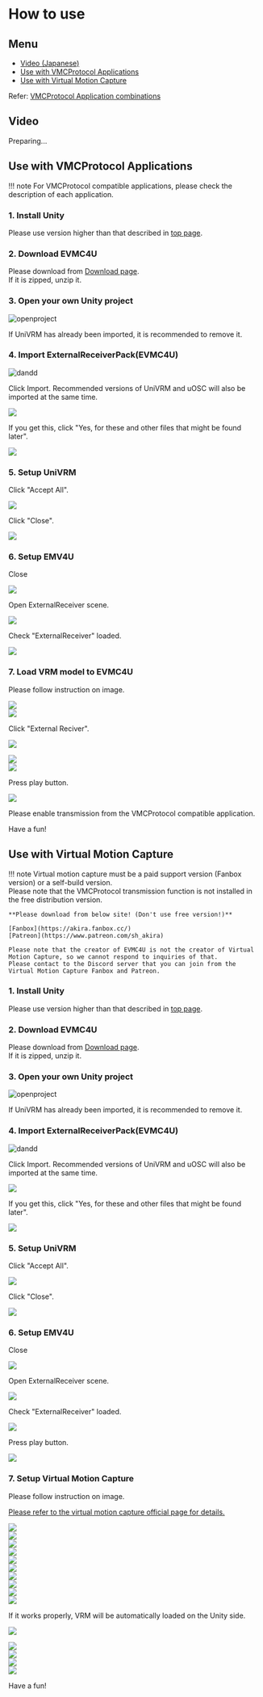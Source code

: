 # How to use

## Menu

+ [Video (Japanese)](#videos_anchor)
+ [Use with VMCProtocol Applications](#use_with_vmcprotocol)
+ [Use with Virtual Motion Capture](#use_with_vmc)

Refer: [VMCProtocol Application combinations](https://protocol.vmc.info/Combinations)

<a name="videos_anchor"></a>

## Video
Preparing...

<a name="use_with_vmcprotocol"></a>

## Use with VMCProtocol Applications

!!! note
    For VMCProtocol compatible applications, please check the description of each application.

### 1. Install Unity
Please use version higher than that described in [top page](index.md).

### 2. Download EVMC4U
Please download from [Download page](/EasyVirtualMotionCaptureForUnit/Download.md).  
If it is zipped, unzip it.

### 3. Open your own Unity project
![openproject](/EasyVirtualMotionCaptureForUnity-documents/image/openproject.png)

If UniVRM has already been imported, it is recommended to remove it.

### 4. Import ExternalReceiverPack(EVMC4U)
![dandd](/EasyVirtualMotionCaptureForUnity-documents/image/dandd.png)

Click Import. Recommended versions of UniVRM and uOSC will also be imported at the same time.

![](/EasyVirtualMotionCaptureForUnity-documents/image/import.png)

If you get this, click "Yes, for these and other files that might be found later".  

![](/EasyVirtualMotionCaptureForUnity-documents/image/suc.png)

### 5. Setup UniVRM
Click "Accept All".

![](/EasyVirtualMotionCaptureForUnity-documents/image/u1.png)  

Click "Close".

![](/EasyVirtualMotionCaptureForUnity-documents/image/u2.png)

### 6. Setup EMV4U

Close  

![](/EasyVirtualMotionCaptureForUnity-documents/image/e1.png)  

Open ExternalReceiver scene.

![](/EasyVirtualMotionCaptureForUnity-documents/image/e2.png)  

Check "ExternalReceiver" loaded.

![](/EasyVirtualMotionCaptureForUnity-documents/image/e3.png)  

### 7. Load VRM model to EVMC4U

Please follow instruction on image.

![](/EasyVirtualMotionCaptureForUnity-documents/image/l1.png)  
![](/EasyVirtualMotionCaptureForUnity-documents/image/l2.png)  

Click "External Reciver".

![](/EasyVirtualMotionCaptureForUnity-documents/image/l3.png)  

![](/EasyVirtualMotionCaptureForUnity-documents/image/l4.png)  
![](/EasyVirtualMotionCaptureForUnity-documents/image/l5.png)  

Press play button.

![](/EasyVirtualMotionCaptureForUnity-documents/image/e4.png)  

Please enable transmission from the VMCProtocol compatible application.

Have a fun!  



<a name="use_with_vmc"></a>

## Use with Virtual Motion Capture

!!! note
    Virtual motion capture must be a paid support version (Fanbox version) or a self-build version.  
    Please note that the VMCProtocol transmission function is not installed in the free distribution version.

    **Please download from below site! (Don't use free version!)**

    [Fanbox](https://akira.fanbox.cc/)    
    [Patreon](https://www.patreon.com/sh_akira)    

    Please note that the creator of EVMC4U is not the creator of Virtual Motion Capture, so we cannot respond to inquiries of that.  
    Please contact to the Discord server that you can join from the Virtual Motion Capture Fanbox and Patreon.


### 1. Install Unity
Please use version higher than that described in [top page](index.md).

### 2. Download EVMC4U
Please download from [Download page](/EasyVirtualMotionCaptureForUnit/Download.md).  
If it is zipped, unzip it.

### 3. Open your own Unity project
![openproject](/EasyVirtualMotionCaptureForUnity-documents/image/openproject.png)

If UniVRM has already been imported, it is recommended to remove it.

### 4. Import ExternalReceiverPack(EVMC4U)
![dandd](/EasyVirtualMotionCaptureForUnity-documents/image/dandd.png)

Click Import. Recommended versions of UniVRM and uOSC will also be imported at the same time.

![](/EasyVirtualMotionCaptureForUnity-documents/image/import.png)

If you get this, click "Yes, for these and other files that might be found later".  

![](/EasyVirtualMotionCaptureForUnity-documents/image/suc.png)

### 5. Setup UniVRM
Click "Accept All".

![](/EasyVirtualMotionCaptureForUnity-documents/image/u1.png)  

Click "Close".

![](/EasyVirtualMotionCaptureForUnity-documents/image/u2.png)

### 6. Setup EMV4U

Close  

![](/EasyVirtualMotionCaptureForUnity-documents/image/e1.png)  

Open ExternalReceiver scene.

![](/EasyVirtualMotionCaptureForUnity-documents/image/e2.png)  

Check "ExternalReceiver" loaded.

![](/EasyVirtualMotionCaptureForUnity-documents/image/e3.png)  

Press play button.

![](/EasyVirtualMotionCaptureForUnity-documents/image/e4.png)  

### 7. Setup Virtual Motion Capture
Please follow instruction on image.

[Please refer to the virtual motion capture official page for details.](https://vmc.info/)

![](/EasyVirtualMotionCaptureForUnity-documents/image/v1.png)  
![](/EasyVirtualMotionCaptureForUnity-documents/image/v1e.png)  
![](/EasyVirtualMotionCaptureForUnity-documents/image/v2.png)  
![](/EasyVirtualMotionCaptureForUnity-documents/image/v2e.png)  
![](/EasyVirtualMotionCaptureForUnity-documents/image/v3.png)  
![](/EasyVirtualMotionCaptureForUnity-documents/image/v3e.png)  
![](/EasyVirtualMotionCaptureForUnity-documents/image/v4.png)  
![](/EasyVirtualMotionCaptureForUnity-documents/image/v4e.png)  
![](/EasyVirtualMotionCaptureForUnity-documents/image/v5.png)  
![](/EasyVirtualMotionCaptureForUnity-documents/image/v5e.png)  

If it works properly, VRM will be automatically loaded on the Unity side.

![](/EasyVirtualMotionCaptureForUnity-documents/image/v6.png)  


![](/EasyVirtualMotionCaptureForUnity-documents/image/v7.png)  
![](/EasyVirtualMotionCaptureForUnity-documents/image/v7e.png)  
![](/EasyVirtualMotionCaptureForUnity-documents/image/v8.png)  
![](/EasyVirtualMotionCaptureForUnity-documents/image/v8e.png)  

Have a fun!  

